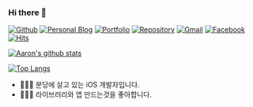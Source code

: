 ### Hi there 👋

[![Github](https://img.shields.io/badge/github-black.svg?logoColor=white&logo=github&link=https://github.com/pikachu987)](https://github.com/pikachu987/)
[![Personal Blog](https://img.shields.io/badge/-Personal%20Tech%20Blog-black?style=flat&logo=github&link=http://pikachu987.tistory.com)](http://pikachu987.tistory.com/)
[![Portfolio](https://img.shields.io/badge/-Portfolio-black?style=flat&logo=cv&color=blue&link=https://pikachu987.github.io/cv)](https://pikachu987.github.io/cv/)
[![Repository](https://img.shields.io/github/stars/pikachu987?color=black&logoColor=white&logo=github&link=https://github.com/search?q=user%3Apikachu987+&s=stars&type=Repositories)](https://github.com/search?q=user%3Apikachu987+&s=stars&type=Repositories/)
[![Gmail](https://img.shields.io/badge/Gmail-d14836?style=flat&logo=Gmail&logoColor=white&link=mailto:pikachu77769@gmail.com)](mailto:pikachu77769@gmail.com)
[![Facebook](https://img.shields.io/badge/facebook-1877f2?style=flat&logo=facebook&logoColor=white&link=https://www.facebook.com/gaunho.kim)](https://www.facebook.com/gaunho.kim/)
[![Hits](https://hits.seeyoufarm.com/api/count/incr/badge.svg?url=https%3A%2F%2Fgithub.com%2Fpikachu987%2F&icon=&title=hits&edge_flat=false)](https://hits.seeyoufarm.com)

[![Aaron's github stats](https://github-readme-stats.vercel.app/api?username=pikachu987&show_icons=true&count_private=true)](https://github.com/anuraghazra/github-readme-stats)

[![Top Langs](https://github-readme-stats.vercel.app/api/top-langs/?username=pikachu987&layout=compact&langs_count=10&hide=Objective-C,JavaScript)](https://github.com/anuraghazra/github-readme-stats)

- 👨🏻‍💻 분당에 살고 있는 iOS 개발자입니다.
- 🙋🏻‍♂️ 라이브러리와 앱 만드는것을 좋아합니다.
